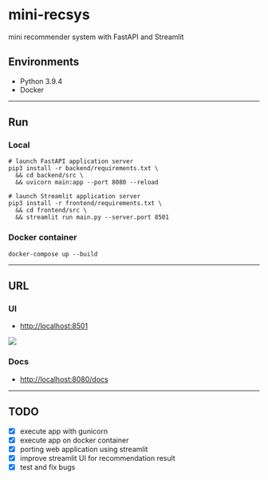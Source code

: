 # mini-recsys
mini recommender system with FastAPI and Streamlit

## Environments
- Python 3.9.4
- Docker

---
## Run
### Local
```shell
# launch FastAPI application server
pip3 install -r backend/requirements.txt \
  && cd backend/src \
  && uvicorn main:app --port 8080 --reload
```
```shell
# launch Streamlit application server
pip3 install -r frontend/requirements.txt \
  && cd frontend/src \
  && streamlit run main.py --server.port 8501
```

### Docker container
```shell
docker-compose up --build
```
---
## URL
### UI
- [http://localhost:8501](http://localhost:8501)

<img src="https://github.com/ivoryRabbit/mini-recsys/assets/30110145/a3e6c4a8-4bc6-46c2-a107-3c04221acbd5">

### Docs
- [http://localhost:8080/docs](http://localhost:8080/docs)

---
## TODO
- [x] execute app with gunicorn
- [x] execute app on docker container
- [x] porting web application using streamlit 
- [x] improve streamlit UI for recommendation result
- [x] test and fix bugs